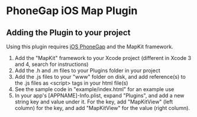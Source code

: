 # PhoneGap iOS Map Plugin #

## Adding the Plugin to your project ##

Using this plugin requires [iOS PhoneGap](http://github.com/phonegap/phonegap-iphone) and the MapKit framework.

1. Add the "MapKit" framework to your Xcode project (different in Xcode 3 and 4, search for instructions)
2. Add the .h and .m files to your Plugins folder in your project
3. Add the .js files to your "www" folder on disk, and add reference(s) to the .js files as &lt;script&gt; tags in your html file(s)
4. See the sample code in "example/index.html" for an example use
5. In your app's [APPNAME]-Info.plist, expand "Plugins", and add a new string key and value under it. For the key, add "MapKitView" (left column) for the key, and add "MapKitView" for the value (right column).

